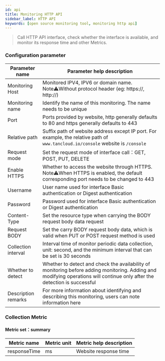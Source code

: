 ```yaml
---
id: api  
title: Monitoring HTTP API      
sidebar_label: HTTP API   
keywords: [open source monitoring tool, monitoring http api]
---
```


> Call HTTP API interface, check whether the interface is available, and monitor its response time and other Metrics.

### Configuration parameter

|   Parameter name    |                                                                        Parameter help description                                                                         |
|---------------------|---------------------------------------------------------------------------------------------------------------------------------------------------------------------------|
| Monitoring Host     | Monitored IPV4, IPV6 or domain name. Note⚠️Without protocol header (eg: https://, http://)                                                                                |
| Monitoring name     | Identify the name of this monitoring. The name needs to be unique                                                                                                         |
| Port                | Ports provided by website, http generally defaults to 80 and https generally defaults to 443                                                                              |
| Relative path       | Suffix path of website address except IP port. For example, the relative path of `www.tancloud.io/console` website is `/console`                                          |
| Request mode        | Set the request mode of interface call：GET, POST, PUT, DELETE                                                                                                             |
| Enable HTTPS        | Whether to access the website through HTTPS. Note⚠️When HTTPS is enabled, the default corresponding port needs to be changed to 443                                       |
| Username            | User name used for interface Basic authentication or Digest authentication                                                                                                |
| Password            | Password used for interface Basic authentication or Digest authentication                                                                                                 |
| Content-Type        | Set the resource type when carrying the BODY request body data request                                                                                                    |
| Request BODY        | Set the carry BODY request body data, which is valid when PUT or POST request method is used                                                                              |
| Collection interval | Interval time of monitor periodic data collection, unit: second, and the minimum interval that can be set is 30 seconds                                                   |
| Whether to detect   | Whether to detect and check the availability of monitoring before adding monitoring. Adding and modifying operations will continue only after the detection is successful |
| Description remarks | For more information about identifying and describing this monitoring, users can note information here                                                                    |

### Collection Metric

#### Metric set：summary

| Metric name  | Metric unit | Metric help description |
|--------------|-------------|-------------------------|
| responseTime | ms          | Website response time   |

